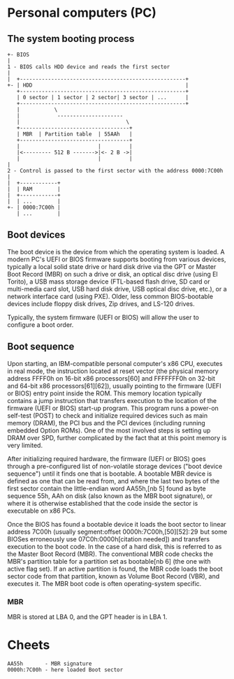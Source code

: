 # Personal computers (PC)

## The system booting process

```
+- BIOS
|
1 - BIOS calls HDD device and reads the first sector 
|
|  +-----------------------------------------------------+
+- | HDD                                                 |
   +-----------------------------------------------------+
   | 0 sector | 1 sector | 2 sector| 3 sector | ...      |
   +-----------------------------------------------------+
   |           \
   |            ---------------------
   |                                  \
   +-----------------------------------+
   | MBR  | Partition table  | 55AAh   |
   +-----------------------------------+
   |                         |         |
   |<--------- 512 B ------->|<- 2 B ->|
   |                         |         |
|
2 - Control is passed to the first sector with the address 0000:7C00h
|
|  +------------+
|  | RAM        |
|  +------------+
|  | ...        | 
+- | 0000:7C00h | 
   | ...        | 

```

## Boot devices
The boot device is the device from which the operating system is loaded. A modern PC's UEFI or BIOS firmware supports booting from various devices, typically a local solid state drive or hard disk drive via the GPT or Master Boot Record (MBR) on such a drive or disk, an optical disc drive (using El Torito), a USB mass storage device (FTL-based flash drive, SD card or multi-media card slot, USB hard disk drive, USB optical disc drive, etc.), or a network interface card (using PXE). Older, less common BIOS-bootable devices include floppy disk drives, Zip drives, and LS-120 drives.

Typically, the system firmware (UEFI or BIOS) will allow the user to configure a boot order. 

## Boot sequence
Upon starting, an IBM-compatible personal computer's x86 CPU, executes in real mode, the instruction located at reset vector (the physical memory address FFFF0h on 16-bit x86 processors[60] and FFFFFFF0h on 32-bit and 64-bit x86 processors[61][62]), usually pointing to the firmware (UEFI or BIOS) entry point inside the ROM. This memory location typically contains a jump instruction that transfers execution to the location of the firmware (UEFI or BIOS) start-up program. This program runs a power-on self-test (POST) to check and initialize required devices such as main memory (DRAM), the PCI bus and the PCI devices (including running embedded Option ROMs). One of the most involved steps is setting up DRAM over SPD, further complicated by the fact that at this point memory is very limited.

After initializing required hardware, the firmware (UEFI or BIOS) goes through a pre-configured list of non-volatile storage devices ("boot device sequence") until it finds one that is bootable. A bootable MBR device is defined as one that can be read from, and where the last two bytes of the first sector contain the little-endian word AA55h,[nb 5] found as byte sequence 55h, AAh on disk (also known as the MBR boot signature), or where it is otherwise established that the code inside the sector is executable on x86 PCs.

Once the BIOS has found a bootable device it loads the boot sector to linear address 7C00h (usually segment:offset 0000h:7C00h,[50][52]: 29  but some BIOSes erroneously use 07C0h:0000h[citation needed]) and transfers execution to the boot code. In the case of a hard disk, this is referred to as the Master Boot Record (MBR). The conventional MBR code checks the MBR's partition table for a partition set as bootable[nb 6] (the one with active flag set). If an active partition is found, the MBR code loads the boot sector code from that partition, known as Volume Boot Record (VBR), and executes it. The MBR boot code is often operating-system specific.

### MBR
MBR is stored at LBA 0, and the GPT header is in LBA 1.


# Cheets
```
AA55h       - MBR signature
0000h:7C00h - here loaded Boot sector
```
